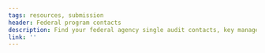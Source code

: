 ```yaml
---
tags: resources, submission
header: Federal program contacts
description: Find your federal agency single audit contacts, key management liaisons, and program contacts.
link: ''
---
```

